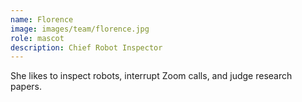 ```yaml
---
name: Florence
image: images/team/florence.jpg
role: mascot
description: Chief Robot Inspector
---
```


She likes to inspect robots, interrupt Zoom calls, and judge research papers.

